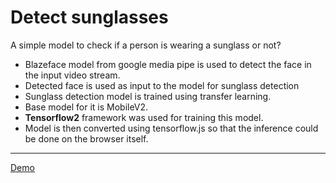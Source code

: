 # Detect sunglasses

A simple model to check if a person is wearing a sunglass or not?

- Blazeface model from google media pipe is used to detect the face in the input video stream. 
- Detected face is used as input to the model for sunglass detection
- Sunglass detection model is trained using transfer learning. 
- Base model for it is MobileV2.
- **Tensorflow2** framework was used for training this model. 
- Model is then converted using tensorflow.js so that the inference could be done on the browser itself.

---

[Demo](https://abhilashbabuj.com/detect_sunglasses/)
